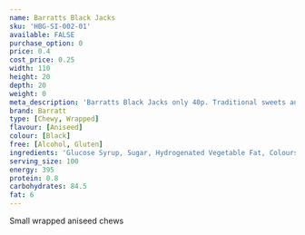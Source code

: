 ```yaml
---
name: Barratts Black Jacks
sku: 'HBG-SI-002-01'
available: FALSE
purchase_option: 0
price: 0.4
cost_price: 0.25
width: 110
height: 20
depth: 20
weight: 0
meta_description: 'Barratts Black Jacks only 40p. Traditional sweets and more at Humbugs Confectionery Store. Specialists in satisfying your sweet tooth!'
brand: Barratt
type: [Chewy, Wrapped]
flavour: [Aniseed]
colour: [Black]
free: [Alcohol, Gluten]
ingredients: 'Glucose Syrup, Sugar, Hydrogenated Vegetable Fat, Colours: E153, E151, E129; Citric Acid, Gelatine, Flavouring, Emulsifier: Soya Lecithin'
serving_size: 100
energy: 395
protein: 0.8
carbohydrates: 84.5
fat: 6
---
```

Small wrapped aniseed chews